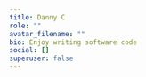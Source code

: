 ```yaml
---
title: Danny C
role: ""
avatar_filename: ""
bio: Enjoy writing software code
social: []
superuser: false
---
```

